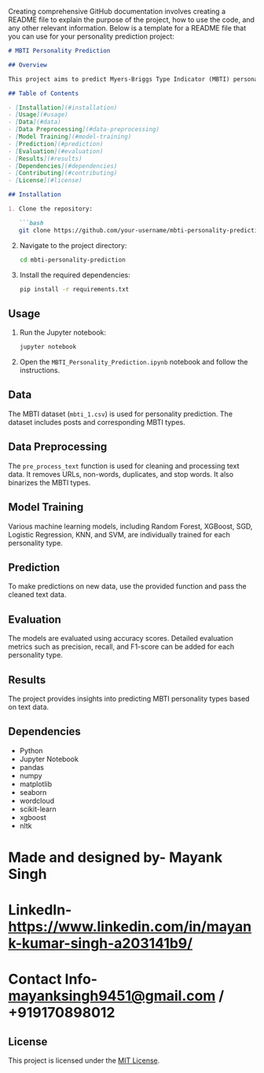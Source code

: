 Creating comprehensive GitHub documentation involves creating a README file to explain the purpose of the project, how to use the code, and any other relevant information. Below is a template for a README file that you can use for your personality prediction project:

```markdown
# MBTI Personality Prediction

## Overview

This project aims to predict Myers-Briggs Type Indicator (MBTI) personality types based on text data. The code includes data preprocessing, feature extraction using TF-IDF, and the training of various machine learning models for personality prediction.

## Table of Contents

- [Installation](#installation)
- [Usage](#usage)
- [Data](#data)
- [Data Preprocessing](#data-preprocessing)
- [Model Training](#model-training)
- [Prediction](#prediction)
- [Evaluation](#evaluation)
- [Results](#results)
- [Dependencies](#dependencies)
- [Contributing](#contributing)
- [License](#license)

## Installation

1. Clone the repository:

   ```bash
   git clone https://github.com/your-username/mbti-personality-prediction.git
   ```

2. Navigate to the project directory:

   ```bash
   cd mbti-personality-prediction
   ```

3. Install the required dependencies:

   ```bash
   pip install -r requirements.txt
   ```

## Usage

1. Run the Jupyter notebook:

   ```bash
   jupyter notebook
   ```

2. Open the `MBTI_Personality_Prediction.ipynb` notebook and follow the instructions.

## Data

The MBTI dataset (`mbti_1.csv`) is used for personality prediction. The dataset includes posts and corresponding MBTI types.

## Data Preprocessing

The `pre_process_text` function is used for cleaning and processing text data. It removes URLs, non-words, duplicates, and stop words. It also binarizes the MBTI types.

## Model Training

Various machine learning models, including Random Forest, XGBoost, SGD, Logistic Regression, KNN, and SVM, are individually trained for each personality type.

## Prediction

To make predictions on new data, use the provided function and pass the cleaned text data.

## Evaluation

The models are evaluated using accuracy scores. Detailed evaluation metrics such as precision, recall, and F1-score can be added for each personality type.

## Results

The project provides insights into predicting MBTI personality types based on text data.

## Dependencies

- Python
- Jupyter Notebook
- pandas
- numpy
- matplotlib
- seaborn
- wordcloud
- scikit-learn
- xgboost
- nltk

# Made and designed by- Mayank Singh
# LinkedIn- https://www.linkedin.com/in/mayank-kumar-singh-a203141b9/
# Contact Info- mayanksingh9451@gmail.com / +919170898012

## License

This project is licensed under the [MIT License](LICENSE).
```

